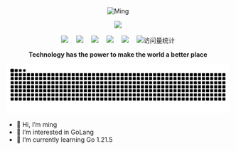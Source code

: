 
<div align="center">
  
  <!-- dynamic typing effect 动态打字效果 -->
  <div align="center">
    <a>
      <img src="https://readme-typing-svg.demolab.com?font=Fira+Code&pause=1000&random=false&width=435&lines=hello+world" alt="Ming" />
    </a>
  </div>

  <!-- knock code pictures 敲代码的图片 -->
  <img src="https://cdn.jsdelivr.net/gh/sun0225SUN/sun0225SUN/assets/images/coding.gif" /><br>

  <!-- profile logo 个人资料徽标 -->
  <div align="center">
    <a/><img src="https://img.shields.io/badge/Linux-FCC624?style=style=flat-square&logo=linux&logoColor=black" /></a>&emsp;
    <a /><img src="https://img.shields.io/badge/-React-00b4ce?style=flat&logo=react&logoColor=white" /></a>&emsp;
    <a/><img src="https://img.shields.io/badge/Chrome-4285F4?style=flat-square&logo=GoogleChrome&logoColor=white" /></a>&emsp;
    <a/><img src="https://img.shields.io/badge/-TypeScript-2b6dbf?style=flat&logo=typescript&logoColor=white" /></a>&emsp;
    <a/><img src="https://img.shields.io/badge/-Node.js-3C873A?style=flat&logo=Node.js&logoColor=white" /></a>&emsp;
    <!-- visitor statistics logo 访问量统计徽标 -->
    <img src="https://komarev.com/ghpvc/?username=Lorin-github&label=Views&color=0e75b6&style=flat" alt="访问量统计" />
  </div>
<p><b>Technology has the power to make the world a better place</b></p>
</div>

![wang844314728's github activity graph](https://raw.githubusercontent.com/HuiDBK/HuiDBK/output/github-contribution-grid-snake.svg)
- 👋 Hi, I’m ming
- 👀 I’m interested in GoLang
- 🌱 I’m currently learning Go 1.21.5


<!---
wang844314728/wang844314728 is a ✨ special ✨ repository because its `README.md` (this file) appears on your GitHub profile.
You can click the Preview link to take a look at your changes.
--->
